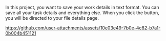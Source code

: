 In this project, you want to save your work details in text format. You can save all your task details and everything else. When you click the button, you will be directed to your file details page.



https://github.com/user-attachments/assets/10e03e49-7b0e-4c82-b7a1-0b004b451121

